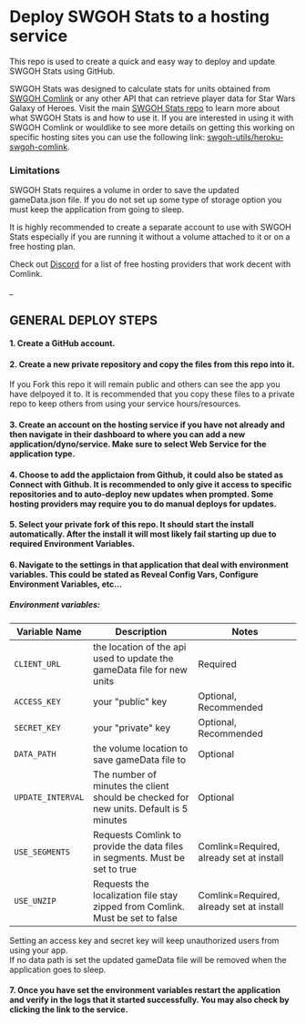 # Deploy SWGOH Stats to a hosting service
This repo is used to create a quick and easy way to deploy and update SWGOH Stats using GitHub.

SWGOH Stats was designed to calculate stats for units obtained from [SWGOH Comlink](https://gihub.com/swgoh-utils/swgoh-comlink) or any other API that can retrieve player data for Star Wars Galaxy of Heroes. Visit the main [SWGOH Stats repo](https://github.com/swgoh-utils/swgoh-stats) to learn more about what SWGOH Stats is and how to use it. If you are interested in using it with SWGOH Comlink or wouldlike to see more details on getting this working on specific hosting sites you can use the following link: [swgoh-utils/heroku-swgoh-comlink](https://github.com/swgoh-utils/heroku-swgoh-comlink).

### Limitations
SWGOH Stats requires a volume in order to save the updated gameData.json file. If you do not set up some type of storage option you must keep the application from going to sleep. 

It is highly recommended to create a separate account to use with SWGOH Stats especially if you are running it without a volume attached to it or on a free hosting plan.

Check out [Discord](https://discord.gg/Kwnrfwu2NP) for a list of free hosting providers that work decent with Comlink.

_
## GENERAL DEPLOY STEPS
#### 1. Create a GitHub account.

#### 2. Create a new private repository and copy the files from this repo into it.
If you Fork this repo it will remain public and others can see the app you have delpoyed it to. It is recommended that you copy these files to a private repo to keep others from using your service hours/resources.

#### 3. Create an account on the hosting service if you have not already and then navigate in their dashboard to where you can add a new application/dyno/service. Make sure to select Web Service for the application type.

#### 4. Choose to add the applictaion from Github, it could also be stated as Connect with Github. It is recommended to only give it access to specific repositories and to auto-deploy new updates when prompted. Some hosting providers may require you to do manual deploys for updates.

#### 5. Select your private fork of this repo. It should start the install automatically. After the install it will most likely fail starting up due to required Environment Variables.

#### 6. Navigate to the settings in that application that deal with environment variables. This could be stated as Reveal Config Vars, Configure Environment Variables, etc... 

##### Environment variables:
|Variable Name| Description                             | Notes |
|-------------|-----------------------------------------|------ |
|`CLIENT_URL` | the location of the api used to update the gameData file for new units  | Required |
|`ACCESS_KEY`| your "public" key | Optional, Recommended |
|`SECRET_KEY` | your "private" key | Optional, Recommended |
|`DATA_PATH` | the volume location to save gameData file to | Optional |
|`UPDATE_INTERVAL`| The number of minutes the client should be checked for new units. Default is 5 minutes | Optional |
|`USE_SEGMENTS` | Requests Comlink to provide the data files in segments. Must be set to true | Comlink=Required, already set at install |
|`USE_UNZIP` | Requests the localization file stay zipped from Comlink. Must be set to false | Comlink=Required, already set at install |

Setting an access key and secret key will keep unauthorized users from using your app.\
If no data path is set the updated gameData file will be removed when the application goes to sleep.

#### 7. Once you have set the environment variables restart the application and verify in the logs that it started successfully. You may also check by clicking the link to the service.
